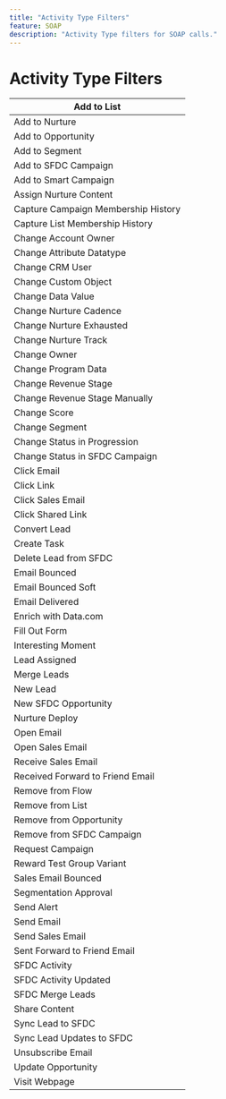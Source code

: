 ```yaml
---
title: "Activity Type Filters"
feature: SOAP
description: "Activity Type filters for SOAP calls."
---
```


# Activity Type Filters

| Add to List                         |
|-------------------------------------|
| Add to Nurture                      |
| Add to Opportunity                  |
| Add to Segment                      |
| Add to SFDC Campaign                |
| Add to Smart Campaign               |
| Assign Nurture Content              |
| Capture Campaign Membership History |
| Capture List Membership History     |
| Change Account Owner                |
| Change Attribute Datatype           |
| Change CRM User                     |
| Change Custom Object                |
| Change Data Value                   |
| Change Nurture Cadence              |
| Change Nurture Exhausted            |
| Change Nurture Track                |
| Change Owner                        |
| Change Program Data                 |
| Change Revenue Stage                |
| Change Revenue Stage Manually       |
| Change Score                        |
| Change Segment                      |
| Change Status in Progression        |
| Change Status in SFDC Campaign      |
| Click Email                         |
| Click Link                          |
| Click Sales Email                   |
| Click Shared Link                   |
| Convert Lead                        |
| Create Task                         |
| Delete Lead from SFDC               |
| Email Bounced                       |
| Email Bounced Soft                  |
| Email Delivered                     |
| Enrich with Data.com                |
| Fill Out Form                       |
| Interesting Moment                  |
| Lead Assigned                       |
| Merge Leads                         |
| New Lead                            |
| New SFDC Opportunity                |
| Nurture Deploy                      |
| Open Email                          |
| Open Sales Email                    |
| Receive Sales Email                 |
| Received Forward to Friend Email    |
| Remove from Flow                    |
| Remove from List                    |
| Remove from Opportunity             |
| Remove from SFDC Campaign           |
| Request Campaign                    |
| Reward Test Group Variant           |
| Sales Email Bounced                 |
| Segmentation Approval               |
| Send Alert                          |
| Send Email                          |
| Send Sales Email                    |
| Sent Forward to Friend Email        |
| SFDC Activity                       |
| SFDC Activity Updated               |
| SFDC Merge Leads                    |
| Share Content                       |
| Sync Lead to SFDC                   |
| Sync Lead Updates to SFDC           |
| Unsubscribe Email                   |
| Update Opportunity                  |
| Visit Webpage                       |
